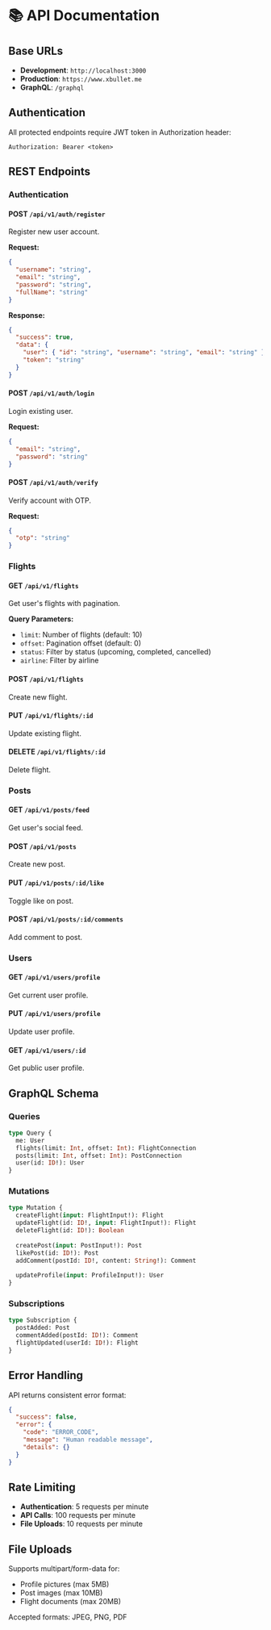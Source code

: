 # 📚 API Documentation

## Base URLs

- **Development**: `http://localhost:3000`
- **Production**: `https://www.xbullet.me`
- **GraphQL**: `/graphql`

## Authentication

All protected endpoints require JWT token in Authorization header:

```
Authorization: Bearer <token>
```

## REST Endpoints

### Authentication

#### POST `/api/v1/auth/register`
Register new user account.

**Request:**
```json
{
  "username": "string",
  "email": "string", 
  "password": "string",
  "fullName": "string"
}
```

**Response:**
```json
{
  "success": true,
  "data": {
    "user": { "id": "string", "username": "string", "email": "string" },
    "token": "string"
  }
}
```

#### POST `/api/v1/auth/login`
Login existing user.

**Request:**
```json
{
  "email": "string",
  "password": "string"
}
```

#### POST `/api/v1/auth/verify`
Verify account with OTP.

**Request:**
```json
{
  "otp": "string"
}
```

### Flights

#### GET `/api/v1/flights`
Get user's flights with pagination.

**Query Parameters:**
- `limit`: Number of flights (default: 10)
- `offset`: Pagination offset (default: 0)
- `status`: Filter by status (upcoming, completed, cancelled)
- `airline`: Filter by airline

#### POST `/api/v1/flights`
Create new flight.

#### PUT `/api/v1/flights/:id`
Update existing flight.

#### DELETE `/api/v1/flights/:id`
Delete flight.

### Posts

#### GET `/api/v1/posts/feed`
Get user's social feed.

#### POST `/api/v1/posts`
Create new post.

#### PUT `/api/v1/posts/:id/like`
Toggle like on post.

#### POST `/api/v1/posts/:id/comments`
Add comment to post.

### Users

#### GET `/api/v1/users/profile`
Get current user profile.

#### PUT `/api/v1/users/profile`
Update user profile.

#### GET `/api/v1/users/:id`
Get public user profile.

## GraphQL Schema

### Queries

```graphql
type Query {
  me: User
  flights(limit: Int, offset: Int): FlightConnection
  posts(limit: Int, offset: Int): PostConnection
  user(id: ID!): User
}
```

### Mutations

```graphql
type Mutation {
  createFlight(input: FlightInput!): Flight
  updateFlight(id: ID!, input: FlightInput!): Flight
  deleteFlight(id: ID!): Boolean
  
  createPost(input: PostInput!): Post
  likePost(id: ID!): Post
  addComment(postId: ID!, content: String!): Comment
  
  updateProfile(input: ProfileInput!): User
}
```

### Subscriptions

```graphql
type Subscription {
  postAdded: Post
  commentAdded(postId: ID!): Comment
  flightUpdated(userId: ID!): Flight
}
```

## Error Handling

API returns consistent error format:

```json
{
  "success": false,
  "error": {
    "code": "ERROR_CODE",
    "message": "Human readable message",
    "details": {}
  }
}
```

## Rate Limiting

- **Authentication**: 5 requests per minute
- **API Calls**: 100 requests per minute
- **File Uploads**: 10 requests per minute

## File Uploads

Supports multipart/form-data for:
- Profile pictures (max 5MB)
- Post images (max 10MB)
- Flight documents (max 20MB)

Accepted formats: JPEG, PNG, PDF